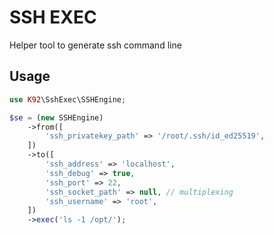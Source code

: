 # SSH EXEC

Helper tool to generate ssh command line

## Usage

```php
use K92\SshExec\SSHEngine;

$se = (new SSHEngine)
    ->from([
        'ssh_privatekey_path' => '/root/.ssh/id_ed25519', 
    ])
    ->to([
        'ssh_address' => 'localhost',
        'ssh_debug' => true,
        'ssh_port' => 22,
        'ssh_socket_path' => null, // multiplexing
        'ssh_username' => 'root',
    ])
    ->exec('ls -1 /opt/');
```
